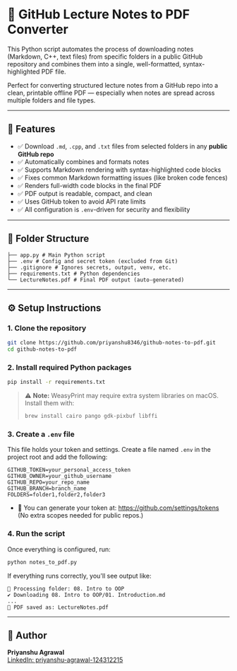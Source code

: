 # 📝 GitHub Lecture Notes to PDF Converter

This Python script automates the process of downloading notes (Markdown, C++, text files) from specific folders in a public GitHub repository and combines them into a single, well-formatted, syntax-highlighted PDF file.

Perfect for converting structured lecture notes from a GitHub repo into a clean, printable offline PDF — especially when notes are spread across multiple folders and file types.

---

## 🚀 Features

- ✅ Download `.md`, `.cpp`, and `.txt` files from selected folders in any **public GitHub repo**
- ✅ Automatically combines and formats notes
- ✅ Supports Markdown rendering with syntax-highlighted code blocks
- ✅ Fixes common Markdown formatting issues (like broken code fences)
- ✅ Renders full-width code blocks in the final PDF
- ✅ PDF output is readable, compact, and clean
- ✅ Uses GitHub token to avoid API rate limits
- ✅ All configuration is `.env`-driven for security and flexibility

---

## 📁 Folder Structure
```
├── app.py # Main Python script
├── .env # Config and secret token (excluded from Git)
├── .gitignore # Ignores secrets, output, venv, etc.
├── requirements.txt # Python dependencies
└── LectureNotes.pdf # Final PDF output (auto-generated)
```

---

## ⚙️ Setup Instructions

### 1. Clone the repository

```bash
git clone https://github.com/priyanshu8346/github-notes-to-pdf.git
cd github-notes-to-pdf
```

### 2. Install required Python packages

```bash
pip install -r requirements.txt
```

> ⚠️ **Note:** WeasyPrint may require extra system libraries on macOS. Install them with:
>
> ```bash
> brew install cairo pango gdk-pixbuf libffi
> ```

### 3. Create a `.env` file

This file holds your token and settings. Create a file named `.env` in the project root and add the following:

```
GITHUB_TOKEN=your_personal_access_token
GITHUB_OWNER=your_github_username
GITHUB_REPO=your_repo_name
GITHUB_BRANCH=branch_name
FOLDERS=folder1,folder2,folder3
```

- 🔐 You can generate your token at: https://github.com/settings/tokens  
  (No extra scopes needed for public repos.)

### 4. Run the script

Once everything is configured, run:

```bash
python notes_to_pdf.py
```

If everything runs correctly, you'll see output like:

```
📁 Processing folder: 08. Intro to OOP
✔️ Downloading 08. Intro to OOP/01. Introduction.md
...
📄 PDF saved as: LectureNotes.pdf
```

---

## 👤 Author
**Priyanshu Agrawal**  
[LinkedIn: priyanshu-agrawal-124312215](https://www.linkedin.com/in/priyanshu-agrawal-124312215/)


